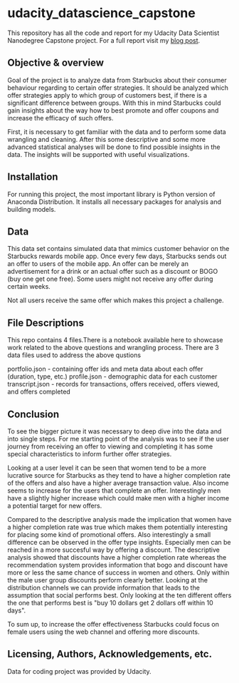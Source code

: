 # udacity_datascience_capstone
This repository has all the code and report for my Udacity Data Scientist Nanodegree Capstone project.
For a full report visit my [blog post](https://christoph-emmert.medium.com/how-to-understand-starbucks-customers-and-individualize-promotional-offers-26cbcd234e4a).

## Objective & overview
Goal of the project is to analyze data from Starbucks about their consumer behaviour regarding to certain offer strategies. It should be analyzed which offer strategies apply to which group of customers best, if there is a significant difference between groups. With this in mind Starbucks could gain insights about the way how to best promote and offer coupons and increase the efficacy of such offers.

First, it is necessary to get familiar with the data and to perform some data wrangling and cleaning. After this some descriptive and some more advanced statistical analyses will be done to find possible insights in the data. The insights will be supported with useful visualizations.

## Installation
For running this project, the most important library is Python version of Anaconda Distribution. It installs all necessary packages for analysis and building models.

## Data
This data set contains simulated data that mimics customer behavior on the Starbucks rewards mobile app. Once every few days, Starbucks sends out an offer to users of the mobile app. An offer can be merely an advertisement for a drink or an actual offer such as a discount or BOGO (buy one get one free). Some users might not receive any offer during certain weeks.

Not all users receive the same offer which makes this project a challenge.

## File Descriptions
This repo contains 4 files.There is a notebook available here to showcase work related to the above questions and wrangling process. There are 3 data files used to address the above qustions

portfolio.json - containing offer ids and meta data about each offer (duration, type, etc.)
profile.json - demographic data for each customer
transcript.json - records for transactions, offers received, offers viewed, and offers completed

## Conclusion

To see the bigger picture it was necessary to deep dive into the data and into single steps. For me starting point of the analysis was to see if the user journey from receiving an offer to viewing and completing it has some special characteristics to inform further offer strategies.

Looking at a user level it can be seen that women tend to be a more lucrative source for Starbucks as they tend to have a higher completion rate of the offers and also have a higher average transaction value. Also income seems to increase for the users that complete an offer. Interestingly men have a slightly higher increase which could make men with a higher income a potential target for new offers.

Compared to the descriptive analysis made the implication that women have a higher completion rate was true which makes them potentially interesting for placing some kind of promotional offers. Also interestingly a small difference can be observed in the offer type insights. Especially men can be reached in a more succesful way by offering a discount. The descriptive analysis showed that discounts have a higher completion rate whereas the recommendation system provides information that bogo and discount have more or less the same chance of success in women and others. Only within the male user group discounts perform clearly better. Looking at the distribution channels we can provide information that leads to the assumption that social performs best. Only looking at the ten different offers the one that performs best is "buy 10 dollars get 2 dollars off within 10 days".

To sum up, to increase the offer effectiveness Starbucks could focus on female users using the web channel and offering more discounts.

## Licensing, Authors, Acknowledgements, etc.
Data for coding project was provided by Udacity.
